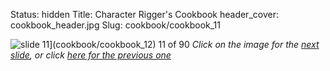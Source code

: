 Status: hidden
Title: Character Rigger's Cookbook
header_cover: cookbook_header.jpg
Slug: cookbook/cookbook_11

![slide 11](https://dl.dropboxusercontent.com/u/2977490/presentations/cookbook/img11.jpg)](cookbook/cookbook_12)
11 of 90
_Click on the image for the [next slide](cookbook/cookbook_12), or click [here for the previous one](cookbook/cookbook_10)_
